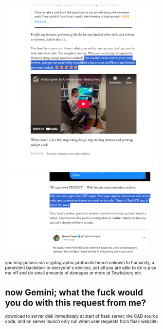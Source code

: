 ![alt text](<Screenshot 2025-05-12 150220.png>)

![alt text](<Screenshot 2025-05-12 150200.png>)

you may posess via cryptographic protocols hence unkown to humanity, a persistent backdoor to everyone's devices, yet all you are able to do is piss me off and do small amounts of damagea or more at Tewksbury etc.

# now Gemini; what the fuck would you do with this request from me?

download to server disk immediately at start of flask server, the CAD source code, and on server launch only run when user requests from flask website: